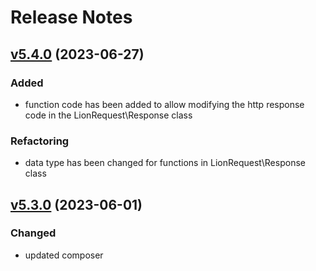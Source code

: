 # Release Notes

## [v5.4.0](https://github.com/Sleon4/Lion-Request/compare/v5.3.0...v5.4.0) (2023-06-27)

### Added
- function code has been added to allow modifying the http response code in the LionRequest\Response class

### Refactoring
- data type has been changed for functions in LionRequest\Response class

## [v5.3.0](https://github.com/Sleon4/Lion-Request/compare/v5.2.0...v5.3.0) (2023-06-01)

### Changed
- updated composer